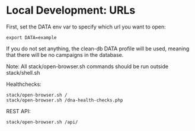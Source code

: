 Local Development: URLs
====================================

First, set the DATA env var to specify which url you want to open:


    export DATA=example

If you do not set anything, the clean-db DATA profile will be used, meaning that there will be no campaigns in the database.

Note: All stack/open-browser.sh commands should be run outside stack/shell.sh

Healthchecks:


    stack/open-browser.sh /
    stack/open-browser.sh /dna-health-checks.php

REST API:


    stack/open-browser.sh /api/
